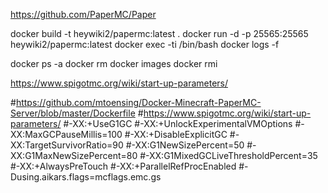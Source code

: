 https://github.com/PaperMC/Paper

docker build -t heywiki2/papermc:latest .
docker run -d -p 25565:25565 heywiki2/papermc:latest
docker exec -ti <container-id> /bin/bash
docker logs -f <container-id>

docker ps -a
docker rm <container-id>
docker images
docker rmi <image-id>

https://www.spigotmc.org/wiki/start-up-parameters/


#https://github.com/mtoensing/Docker-Minecraft-PaperMC-Server/blob/master/Dockerfile
#https://www.spigotmc.org/wiki/start-up-parameters/
#-XX:+UseG1GC
#-XX:+UnlockExperimentalVMOptions
#-XX:MaxGCPauseMillis=100
#-XX:+DisableExplicitGC
#-XX:TargetSurvivorRatio=90
#-XX:G1NewSizePercent=50
#-XX:G1MaxNewSizePercent=80
#-XX:G1MixedGCLiveThresholdPercent=35
#-XX:+AlwaysPreTouch
#-XX:+ParallelRefProcEnabled
#-Dusing.aikars.flags=mcflags.emc.gs
